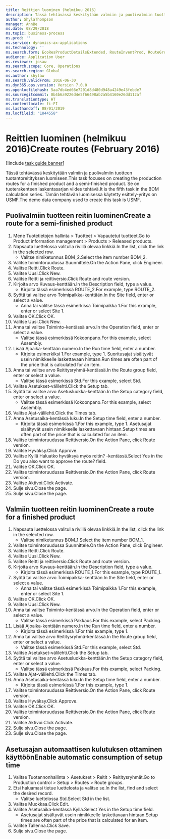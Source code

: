 ```yaml
---
title: Reittien luominen (helmikuu 2016)
description: Tässä tehtävässä keskitytään valmiin ja puolivalmiin tuotteen tuotantoreitityksen luomiseen.
author: ShylaThompson
manager: AnnBe
ms.date: 08/29/2018
ms.topic: business-process
ms.prod: ''
ms.service: dynamics-ax-applications
ms.technology: ''
ms.search.form: EcoResProductDetailsExtended, RouteInventProd, RouteGroup
audience: Application User
ms.reviewer: josaw
ms.search.scope: Core, Operations
ms.search.region: Global
ms.author: shylaw
ms.search.validFrom: 2016-06-30
ms.dyn365.ops.version: Version 7.0.0
ms.openlocfilehash: 5aa7db4ed66e7201d8d480d948a4249e43febde7
ms.sourcegitcommit: 8b4b6a9226d4e5f66498ab2a5b4160e26dd112af
ms.translationtype: HT
ms.contentlocale: fi-FI
ms.lasthandoff: 08/01/2019
ms.locfileid: "1844558"
---
```

# <a name="create-routes-february-2016"></a><span data-ttu-id="31575-103">Reittien luominen (helmikuu 2016)</span><span class="sxs-lookup"><span data-stu-id="31575-103">Create routes (February 2016)</span></span>

[!include [task guide banner](../../includes/task-guide-banner.md)]

<span data-ttu-id="31575-104">Tässä tehtävässä keskitytään valmiin ja puolivalmiin tuotteen tuotantoreitityksen luomiseen.</span><span class="sxs-lookup"><span data-stu-id="31575-104">This task focuses on creating the production routes for a finished product and a semi-finished product.</span></span> <span data-ttu-id="31575-105">Se on tuoterakenteen laskentasarjan viides tehtävä.</span><span class="sxs-lookup"><span data-stu-id="31575-105">It is the fifth task in the BOM calculation series.</span></span> <span data-ttu-id="31575-106">Tämän tehtävän luomisessa käytetty esittely-yritys on USMF.</span><span class="sxs-lookup"><span data-stu-id="31575-106">The demo data company used to create this task is USMF.</span></span>


## <a name="create-a-route-for-a-semi-finished-product"></a><span data-ttu-id="31575-107">Puolivalmiin tuotteen reitin luominen</span><span class="sxs-lookup"><span data-stu-id="31575-107">Create a route for a semi-finished product</span></span>
1. <span data-ttu-id="31575-108">Mene Tuotetietojen hallinta > Tuotteet > Vapautetut tuotteet.</span><span class="sxs-lookup"><span data-stu-id="31575-108">Go to Product information management > Products > Released products.</span></span>
2. <span data-ttu-id="31575-109">Napsauta luettelossa valitulla rivillä olevaa linkkiä.</span><span class="sxs-lookup"><span data-stu-id="31575-109">In the list, click the link in the selected row.</span></span>
    * <span data-ttu-id="31575-110">Valitse nimiketunnus BOM_2.</span><span class="sxs-lookup"><span data-stu-id="31575-110">Select the item number BOM_2.</span></span>  
3. <span data-ttu-id="31575-111">Valitse toimintoruudussa Suunnittele.</span><span class="sxs-lookup"><span data-stu-id="31575-111">On the Action Pane, click Engineer.</span></span>
4. <span data-ttu-id="31575-112">Valitse Reitti.</span><span class="sxs-lookup"><span data-stu-id="31575-112">Click Route.</span></span>
5. <span data-ttu-id="31575-113">Valitse Uusi.</span><span class="sxs-lookup"><span data-stu-id="31575-113">Click New.</span></span>
6. <span data-ttu-id="31575-114">Valitse Reitti ja reittiversio.</span><span class="sxs-lookup"><span data-stu-id="31575-114">Click Route and route version.</span></span>
7. <span data-ttu-id="31575-115">Kirjoita arvo Kuvaus-kenttään.</span><span class="sxs-lookup"><span data-stu-id="31575-115">In the Description field, type a value.</span></span>
    * <span data-ttu-id="31575-116">Kirjoita tässä esimerkissä ROUTE_2.</span><span class="sxs-lookup"><span data-stu-id="31575-116">For example, type ROUTE_2.</span></span>  
8. <span data-ttu-id="31575-117">Syötä tai valitse arvo Toimipaikka-kenttään.</span><span class="sxs-lookup"><span data-stu-id="31575-117">In the Site field, enter or select a value.</span></span>
    * <span data-ttu-id="31575-118">Anna tai valitse tässä esimerkissä Toimipaikka 1.</span><span class="sxs-lookup"><span data-stu-id="31575-118">For this example, enter or select Site 1.</span></span>  
9. <span data-ttu-id="31575-119">Valitse OK.</span><span class="sxs-lookup"><span data-stu-id="31575-119">Click OK.</span></span>
10. <span data-ttu-id="31575-120">Valitse Uusi.</span><span class="sxs-lookup"><span data-stu-id="31575-120">Click New.</span></span>
11. <span data-ttu-id="31575-121">Anna tai valitse Toiminto-kentässä arvo.</span><span class="sxs-lookup"><span data-stu-id="31575-121">In the Operation field, enter or select a value.</span></span>
    * <span data-ttu-id="31575-122">Valitse tässä esimerkissä Kokoonpano.</span><span class="sxs-lookup"><span data-stu-id="31575-122">For this example, select Assembly.</span></span>  
12. <span data-ttu-id="31575-123">Lisää Ajoaika-kenttään numero.</span><span class="sxs-lookup"><span data-stu-id="31575-123">In the Run time field, enter a number.</span></span>
    * <span data-ttu-id="31575-124">Kirjoita esimerkiksi 1.</span><span class="sxs-lookup"><span data-stu-id="31575-124">For example, type 1.</span></span> <span data-ttu-id="31575-125">Suoritusajat sisältyvät usein nimikkeelle laskettavaan hintaan.</span><span class="sxs-lookup"><span data-stu-id="31575-125">Run times are often part of the price that is calculated for an item.</span></span>  
13. <span data-ttu-id="31575-126">Anna tai valitse arvo Reititysryhmä-kentässä.</span><span class="sxs-lookup"><span data-stu-id="31575-126">In the Route group field, enter or select a value.</span></span>
    * <span data-ttu-id="31575-127">Valitse tässä esimerkissä Std.</span><span class="sxs-lookup"><span data-stu-id="31575-127">For this example, select Std.</span></span>  
14. <span data-ttu-id="31575-128">Valitse Asetukset-välilehti.</span><span class="sxs-lookup"><span data-stu-id="31575-128">Click the Setup tab.</span></span>
15. <span data-ttu-id="31575-129">Syötä tai valitse arvo Asetusluokka-kenttään.</span><span class="sxs-lookup"><span data-stu-id="31575-129">In the Setup category field, enter or select a value.</span></span>
    * <span data-ttu-id="31575-130">Valitse tässä esimerkissä Kokoonpano.</span><span class="sxs-lookup"><span data-stu-id="31575-130">For this example, select Assembly.</span></span>  
16. <span data-ttu-id="31575-131">Valitse Ajat-välilehti.</span><span class="sxs-lookup"><span data-stu-id="31575-131">Click the Times tab.</span></span>
17. <span data-ttu-id="31575-132">Anna Asetusaika-kentässä luku.</span><span class="sxs-lookup"><span data-stu-id="31575-132">In the Setup time field, enter a number.</span></span>
    * <span data-ttu-id="31575-133">Kirjoita tässä esimerkissä 1.</span><span class="sxs-lookup"><span data-stu-id="31575-133">For this example, type 1.</span></span> <span data-ttu-id="31575-134">Asetusajat sisältyvät usein nimikkeelle laskettavaan hintaan.</span><span class="sxs-lookup"><span data-stu-id="31575-134">Setup times are often part of the price that is calculated for an item.</span></span>  
18. <span data-ttu-id="31575-135">Valitse toimintoruudussa Reittiversio.</span><span class="sxs-lookup"><span data-stu-id="31575-135">On the Action Pane, click Route version.</span></span>
19. <span data-ttu-id="31575-136">Valitse Hyväksy.</span><span class="sxs-lookup"><span data-stu-id="31575-136">Click Approve.</span></span>
20. <span data-ttu-id="31575-137">Valitse Kyllä Haluatko hyväksyä myös reitin? -kentässä.</span><span class="sxs-lookup"><span data-stu-id="31575-137">Select Yes in the Do you also want to approve the route? field.</span></span>
21. <span data-ttu-id="31575-138">Valitse OK.</span><span class="sxs-lookup"><span data-stu-id="31575-138">Click OK.</span></span>
22. <span data-ttu-id="31575-139">Valitse toimintoruudussa Reittiversio.</span><span class="sxs-lookup"><span data-stu-id="31575-139">On the Action Pane, click Route version.</span></span>
23. <span data-ttu-id="31575-140">Valitse Aktivoi.</span><span class="sxs-lookup"><span data-stu-id="31575-140">Click Activate.</span></span>
24. <span data-ttu-id="31575-141">Sulje sivu.</span><span class="sxs-lookup"><span data-stu-id="31575-141">Close the page.</span></span>
25. <span data-ttu-id="31575-142">Sulje sivu.</span><span class="sxs-lookup"><span data-stu-id="31575-142">Close the page.</span></span>

## <a name="create-a-route-for-a-finished-product"></a><span data-ttu-id="31575-143">Valmiin tuotteen reitin luominen</span><span class="sxs-lookup"><span data-stu-id="31575-143">Create a route for a finished product</span></span>
1. <span data-ttu-id="31575-144">Napsauta luettelossa valitulla rivillä olevaa linkkiä.</span><span class="sxs-lookup"><span data-stu-id="31575-144">In the list, click the link in the selected row.</span></span>
    * <span data-ttu-id="31575-145">Valitse nimiketunnus BOM_1.</span><span class="sxs-lookup"><span data-stu-id="31575-145">Select the item number BOM_1.</span></span>  
2. <span data-ttu-id="31575-146">Valitse toimintoruudussa Suunnittele.</span><span class="sxs-lookup"><span data-stu-id="31575-146">On the Action Pane, click Engineer.</span></span>
3. <span data-ttu-id="31575-147">Valitse Reitti.</span><span class="sxs-lookup"><span data-stu-id="31575-147">Click Route.</span></span>
4. <span data-ttu-id="31575-148">Valitse Uusi.</span><span class="sxs-lookup"><span data-stu-id="31575-148">Click New.</span></span>
5. <span data-ttu-id="31575-149">Valitse Reitti ja reittiversio.</span><span class="sxs-lookup"><span data-stu-id="31575-149">Click Route and route version.</span></span>
6. <span data-ttu-id="31575-150">Kirjoita arvo Kuvaus-kenttään.</span><span class="sxs-lookup"><span data-stu-id="31575-150">In the Description field, type a value.</span></span>
    * <span data-ttu-id="31575-151">Kirjoita tässä esimerkissä ROUTE_1.</span><span class="sxs-lookup"><span data-stu-id="31575-151">For this example, type ROUTE_1.</span></span>  
7. <span data-ttu-id="31575-152">Syötä tai valitse arvo Toimipaikka-kenttään.</span><span class="sxs-lookup"><span data-stu-id="31575-152">In the Site field, enter or select a value.</span></span>
    * <span data-ttu-id="31575-153">Anna tai valitse tässä esimerkissä Toimipaikka 1.</span><span class="sxs-lookup"><span data-stu-id="31575-153">For this example, enter or select Site 1.</span></span>  
8. <span data-ttu-id="31575-154">Valitse OK.</span><span class="sxs-lookup"><span data-stu-id="31575-154">Click OK.</span></span>
9. <span data-ttu-id="31575-155">Valitse Uusi.</span><span class="sxs-lookup"><span data-stu-id="31575-155">Click New.</span></span>
10. <span data-ttu-id="31575-156">Anna tai valitse Toiminto-kentässä arvo.</span><span class="sxs-lookup"><span data-stu-id="31575-156">In the Operation field, enter or select a value.</span></span>
    * <span data-ttu-id="31575-157">Valitse tässä esimerkissä Pakkaus.</span><span class="sxs-lookup"><span data-stu-id="31575-157">For this example, select Packing.</span></span>  
11. <span data-ttu-id="31575-158">Lisää Ajoaika-kenttään numero.</span><span class="sxs-lookup"><span data-stu-id="31575-158">In the Run time field, enter a number.</span></span>
    * <span data-ttu-id="31575-159">Kirjoita tässä esimerkissä 1.</span><span class="sxs-lookup"><span data-stu-id="31575-159">For this example, type 1.</span></span>  
12. <span data-ttu-id="31575-160">Anna tai valitse arvo Reititysryhmä-kentässä.</span><span class="sxs-lookup"><span data-stu-id="31575-160">In the Route group field, enter or select a value.</span></span>
    * <span data-ttu-id="31575-161">Valitse tässä esimerkissä Std.</span><span class="sxs-lookup"><span data-stu-id="31575-161">For this example, select Std.</span></span>  
13. <span data-ttu-id="31575-162">Valitse Asetukset-välilehti.</span><span class="sxs-lookup"><span data-stu-id="31575-162">Click the Setup tab.</span></span>
14. <span data-ttu-id="31575-163">Syötä tai valitse arvo Asetusluokka-kenttään.</span><span class="sxs-lookup"><span data-stu-id="31575-163">In the Setup category field, enter or select a value.</span></span>
    * <span data-ttu-id="31575-164">Valitse tässä esimerkissä Pakkaus.</span><span class="sxs-lookup"><span data-stu-id="31575-164">For this example, select Packing.</span></span>  
15. <span data-ttu-id="31575-165">Valitse Ajat-välilehti.</span><span class="sxs-lookup"><span data-stu-id="31575-165">Click the Times tab.</span></span>
16. <span data-ttu-id="31575-166">Anna Asetusaika-kentässä luku.</span><span class="sxs-lookup"><span data-stu-id="31575-166">In the Setup time field, enter a number.</span></span>
    * <span data-ttu-id="31575-167">Kirjoita tässä esimerkissä 1.</span><span class="sxs-lookup"><span data-stu-id="31575-167">For this example, type 1.</span></span>  
17. <span data-ttu-id="31575-168">Valitse toimintoruudussa Reittiversio.</span><span class="sxs-lookup"><span data-stu-id="31575-168">On the Action Pane, click Route version.</span></span>
18. <span data-ttu-id="31575-169">Valitse Hyväksy.</span><span class="sxs-lookup"><span data-stu-id="31575-169">Click Approve.</span></span>
19. <span data-ttu-id="31575-170">Valitse OK.</span><span class="sxs-lookup"><span data-stu-id="31575-170">Click OK.</span></span>
20. <span data-ttu-id="31575-171">Valitse toimintoruudussa Reittiversio.</span><span class="sxs-lookup"><span data-stu-id="31575-171">On the Action Pane, click Route version.</span></span>
21. <span data-ttu-id="31575-172">Valitse Aktivoi.</span><span class="sxs-lookup"><span data-stu-id="31575-172">Click Activate.</span></span>
22. <span data-ttu-id="31575-173">Sulje sivu.</span><span class="sxs-lookup"><span data-stu-id="31575-173">Close the page.</span></span>
23. <span data-ttu-id="31575-174">Sulje sivu.</span><span class="sxs-lookup"><span data-stu-id="31575-174">Close the page.</span></span>

## <a name="enable-automatic-consumption-of-setup-time"></a><span data-ttu-id="31575-175">Asetusajan automaattisen kulutuksen ottaminen käyttöön</span><span class="sxs-lookup"><span data-stu-id="31575-175">Enable automatic consumption of setup time</span></span>
1. <span data-ttu-id="31575-176">Valitse Tuotannonhallinta > Asetukset > Reitit > Reititysryhmät.</span><span class="sxs-lookup"><span data-stu-id="31575-176">Go to Production control > Setup > Routes > Route groups.</span></span>
2. <span data-ttu-id="31575-177">Etsi haluamasi tietue luettelosta ja valitse se.</span><span class="sxs-lookup"><span data-stu-id="31575-177">In the list, find and select the desired record.</span></span>
    * <span data-ttu-id="31575-178">Valitse luettelossa Std.</span><span class="sxs-lookup"><span data-stu-id="31575-178">Select Std in the list.</span></span>  
3. <span data-ttu-id="31575-179">Valitse Muokkaa.</span><span class="sxs-lookup"><span data-stu-id="31575-179">Click Edit.</span></span>
4. <span data-ttu-id="31575-180">Valitse Asetusaika-kentässä Kyllä.</span><span class="sxs-lookup"><span data-stu-id="31575-180">Select Yes in the Setup time field.</span></span>
    * <span data-ttu-id="31575-181">Asetusajat sisältyvät usein nimikkeelle laskettavaan hintaan.</span><span class="sxs-lookup"><span data-stu-id="31575-181">Setup times are often part of the price that is calculated for an item.</span></span>  
5. <span data-ttu-id="31575-182">Valitse Tallenna.</span><span class="sxs-lookup"><span data-stu-id="31575-182">Click Save.</span></span>
6. <span data-ttu-id="31575-183">Sulje sivu.</span><span class="sxs-lookup"><span data-stu-id="31575-183">Close the page.</span></span>

